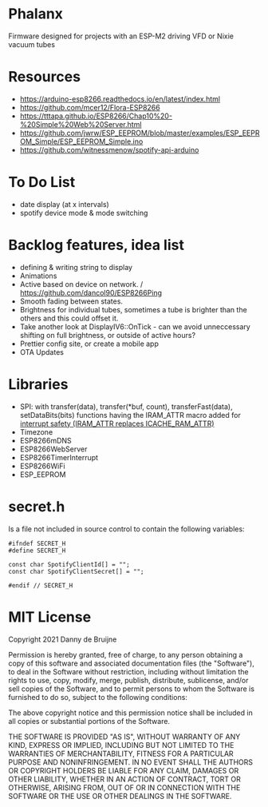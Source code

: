# Phalanx
Firmware designed for projects with an ESP-M2 driving VFD or Nixie vacuum tubes

# Resources
- https://arduino-esp8266.readthedocs.io/en/latest/index.html
- https://github.com/mcer12/Flora-ESP8266
- https://tttapa.github.io/ESP8266/Chap10%20-%20Simple%20Web%20Server.html
- https://github.com/jwrw/ESP_EEPROM/blob/master/examples/ESP_EEPROM_Simple/ESP_EEPROM_Simple.ino
- https://github.com/witnessmenow/spotify-api-arduino

# To Do List
- date display (at x intervals)
- spotify device mode & mode switching

# Backlog features, idea list
- defining & writing string to display
- Animations
- Active based on device on network. / https://github.com/dancol90/ESP8266Ping
- Smooth fading between states.
- Brightness for individual tubes, sometimes a tube is brighter than the others and this could offset it.
- Take another look at DisplayIV6::OnTick - can we avoid unneccessary shifting on full brightness, or outside of active hours?
- Prettier config site, or create a mobile app
- OTA Updates

# Libraries
- SPI: with transfer(data), transfer(*buf, count), transferFast(data), setDataBits(bits) functions having the IRAM_ATTR macro added for [interrupt safety (IRAM_ATTR replaces ICACHE_RAM_ATTR)](https://stackoverflow.com/questions/58113937/esp8266-arduino-why-is-it-necessary-to-add-the-icache-ram-attr-macro-to-isrs-an)
- Timezone
- ESP8266mDNS
- ESP8266WebServer
- ESP8266TimerInterrupt
- ESP8266WiFi
- ESP_EEPROM

# secret.h
Is a file not included in source control to contain the following variables:
```
#ifndef SECRET_H
#define SECRET_H

const char SpotifyClientId[] = "";
const char SpotifyClientSecret[] = "";

#endif // SECRET_H
```

# MIT License
Copyright 2021 Danny de Bruijne

Permission is hereby granted, free of charge, to any person obtaining a copy of this software and associated documentation files (the "Software"), to deal in the Software without restriction, including without limitation the rights to use, copy, modify, merge, publish, distribute, sublicense, and/or sell copies of the Software, and to permit persons to whom the Software is furnished to do so, subject to the following conditions:

The above copyright notice and this permission notice shall be included in all copies or substantial portions of the Software.

THE SOFTWARE IS PROVIDED "AS IS", WITHOUT WARRANTY OF ANY KIND, EXPRESS OR IMPLIED, INCLUDING BUT NOT LIMITED TO THE WARRANTIES OF MERCHANTABILITY, FITNESS FOR A PARTICULAR PURPOSE AND NONINFRINGEMENT. IN NO EVENT SHALL THE AUTHORS OR COPYRIGHT HOLDERS BE LIABLE FOR ANY CLAIM, DAMAGES OR OTHER LIABILITY, WHETHER IN AN ACTION OF CONTRACT, TORT OR OTHERWISE, ARISING FROM, OUT OF OR IN CONNECTION WITH THE SOFTWARE OR THE USE OR OTHER DEALINGS IN THE SOFTWARE.